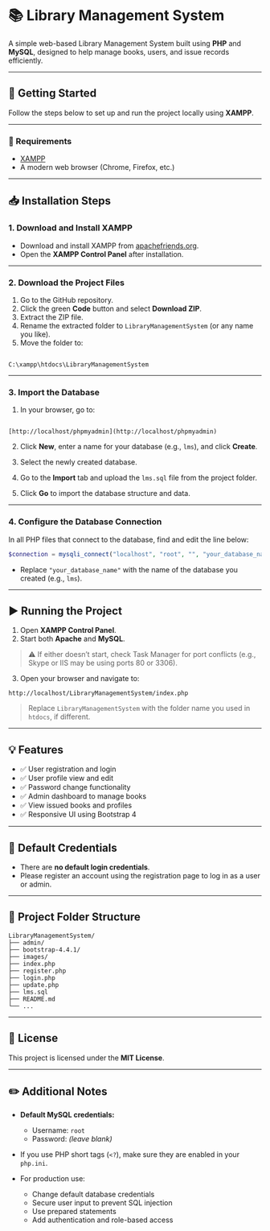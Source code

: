 # 📚 Library Management System

A simple web-based Library Management System built using **PHP** and **MySQL**, designed to help manage books, users, and issue records efficiently.

---

## 🚀 Getting Started

Follow the steps below to set up and run the project locally using **XAMPP**.

---

### 🧰 Requirements

- [XAMPP](https://www.apachefriends.org/index.html)
- A modern web browser (Chrome, Firefox, etc.)

---

## 📥 Installation Steps

### 1. Download and Install XAMPP

- Download and install XAMPP from [apachefriends.org](https://www.apachefriends.org).
- Open the **XAMPP Control Panel** after installation.

---

### 2. Download the Project Files

1. Go to the GitHub repository.
2. Click the green **Code** button and select **Download ZIP**.
3. Extract the ZIP file.
4. Rename the extracted folder to `LibraryManagementSystem` (or any name you like).
5. Move the folder to:  
```

C:\xampp\htdocs\LibraryManagementSystem

```

---

### 3. Import the Database

1. In your browser, go to:  
```

[http://localhost/phpmyadmin](http://localhost/phpmyadmin)

````

2. Click **New**, enter a name for your database (e.g., `lms`), and click **Create**.

3. Select the newly created database.

4. Go to the **Import** tab and upload the `lms.sql` file from the project folder.

5. Click **Go** to import the database structure and data.

---

### 4. Configure the Database Connection

In all PHP files that connect to the database, find and edit the line below:

```php
$connection = mysqli_connect("localhost", "root", "", "your_database_name");
````

* Replace `"your_database_name"` with the name of the database you created (e.g., `lms`).

---

## ▶️ Running the Project

1. Open **XAMPP Control Panel**.
2. Start both **Apache** and **MySQL**.

> ⚠️ If either doesn’t start, check Task Manager for port conflicts (e.g., Skype or IIS may be using ports 80 or 3306).

3. Open your browser and navigate to:

```
http://localhost/LibraryManagementSystem/index.php
```

> Replace `LibraryManagementSystem` with the folder name you used in `htdocs`, if different.

---

## 💡 Features

* ✅ User registration and login
* ✅ User profile view and edit
* ✅ Password change functionality
* ✅ Admin dashboard to manage books
* ✅ View issued books and profiles
* ✅ Responsive UI using Bootstrap 4

---

## 🔐 Default Credentials

* There are **no default login credentials**.
* Please register an account using the registration page to log in as a user or admin.

---

## 📁 Project Folder Structure

```
LibraryManagementSystem/
├── admin/
├── bootstrap-4.4.1/
├── images/
├── index.php
├── register.php
├── login.php
├── update.php
├── lms.sql
├── README.md
└── ...
```

---

## 📄 License

This project is licensed under the **MIT License**.

---


## ✏️ Additional Notes

* **Default MySQL credentials:**

  * Username: `root`
  * Password: *(leave blank)*

* If you use PHP short tags (`<?`), make sure they are enabled in your `php.ini`.

* For production use:

  * Change default database credentials
  * Secure user input to prevent SQL injection
  * Use prepared statements
  * Add authentication and role-based access

```
